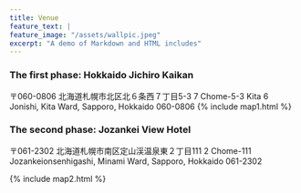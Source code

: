 ```yaml
---
title: Venue
feature_text: |
feature_image: "/assets/wallpic.jpeg"
excerpt: "A demo of Markdown and HTML includes"
---
```


### The first phase: Hokkaido Jichiro Kaikan
〒060-0806 北海道札幌市北区北６条西７丁目5-3
7 Chome-5-3 Kita 6 Jonishi, Kita Ward, Sapporo, Hokkaido 060-0806
{% include map1.html %}

### The second phase: Jozankei View Hotel
〒061-2302 北海道札幌市南区定山渓温泉東２丁目111
2 Chome-111 Jozankeionsenhigashi, Minami Ward, Sapporo, Hokkaido 061-2302

{% include map2.html %}